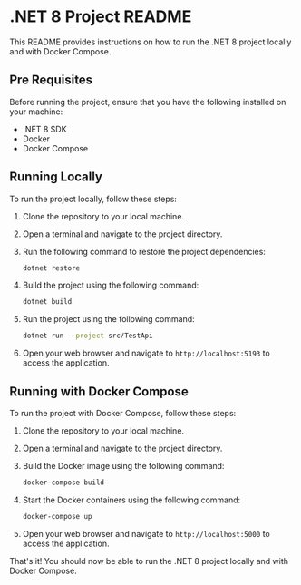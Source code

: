 # .NET 8 Project README

This README provides instructions on how to run the .NET 8 project locally and with Docker Compose.

## Pre Requisites

Before running the project, ensure that you have the following installed on your machine:

- .NET 8 SDK
- Docker
- Docker Compose

## Running Locally

To run the project locally, follow these steps:

1. Clone the repository to your local machine.
2. Open a terminal and navigate to the project directory.
3. Run the following command to restore the project dependencies:

   ```bash
   dotnet restore
   ```

4. Build the project using the following command:

   ```bash
   dotnet build
   ```

5. Run the project using the following command:

   ```bash
   dotnet run --project src/TestApi
   ```

6. Open your web browser and navigate to `http://localhost:5193` to access the application.

## Running with Docker Compose

To run the project with Docker Compose, follow these steps:

1. Clone the repository to your local machine.
2. Open a terminal and navigate to the project directory.
3. Build the Docker image using the following command:

   ```bash
   docker-compose build
   ```

4. Start the Docker containers using the following command:

   ```bash
   docker-compose up
   ```

5. Open your web browser and navigate to `http://localhost:5000` to access the application.

That's it! You should now be able to run the .NET 8 project locally and with Docker Compose.
